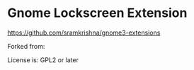 Gnome Lockscreen Extension 
==========================

https://github.com/sramkrishna/gnome3-extensions

Forked from:

License is: GPL2 or later
